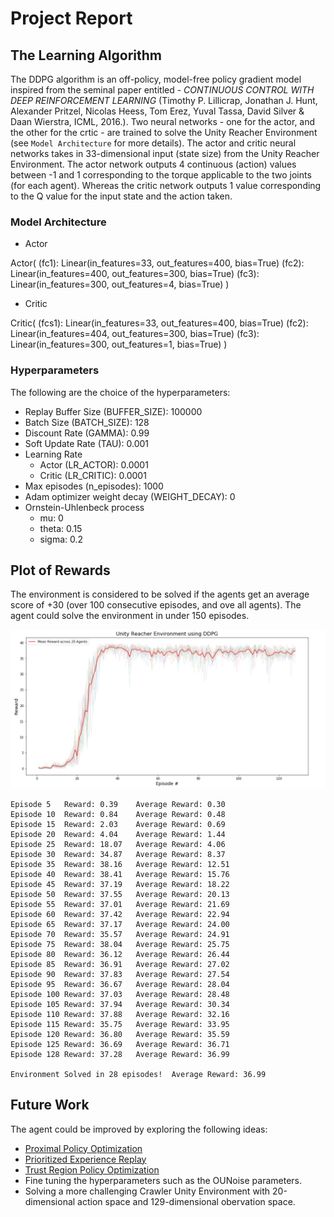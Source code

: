 # Project Report

## The Learning Algorithm

The DDPG algorithm is an off-policy, model-free policy gradient model inspired from the seminal paper entitled - *CONTINUOUS CONTROL WITH DEEP REINFORCEMENT LEARNING* (Timothy P. Lillicrap, Jonathan J. Hunt, Alexander Pritzel, Nicolas Heess, Tom Erez, Yuval Tassa, David Silver & Daan Wierstra, ICML, 2016.). Two neural networks - one for the actor, and the other for the crtic - are trained to solve the Unity Reacher Environment (see `Model Architecture` for more details). The actor and critic neural networks takes in 33-dimensional input (state size) from the Unity Reacher Environment. The actor network outputs 4 continuous (action) values between -1 and 1 corresponding to the torque applicable to the two joints (for each agent). Whereas the critic network outputs 1 value corresponding to the Q value for the input state and the action taken. 


### Model Architecture
- Actor

Actor(
  (fc1): Linear(in_features=33, out_features=400, bias=True)
  (fc2): Linear(in_features=400, out_features=300, bias=True)
  (fc3): Linear(in_features=300, out_features=4, bias=True)
)


- Critic

Critic(
  (fcs1): Linear(in_features=33, out_features=400, bias=True)
  (fc2): Linear(in_features=404, out_features=300, bias=True)
  (fc3): Linear(in_features=300, out_features=1, bias=True)
)

### Hyperparameters
The following are the choice of the hyperparameters:
- Replay Buffer Size (BUFFER_SIZE): 100000
- Batch Size (BATCH_SIZE): 128
- Discount Rate (GAMMA): 0.99
- Soft Update Rate (TAU): 0.001
- Learning Rate 
	- Actor (LR_ACTOR): 0.0001
	- Critic (LR_CRITIC): 0.0001
- Max episodes (n_episodes): 1000
- Adam optimizer weight decay (WEIGHT_DECAY): 0
- Ornstein-Uhlenbeck process
	- mu: 0
	- theta: 0.15
	- sigma: 0.2

## Plot of Rewards
The environment is considered to be solved if the agents get an average score of +30 (over 100 consecutive episodes, and ove all agents). The agent could solve the environment in under 150 episodes. 

![Results](images/result.png)

```
Episode 5	Reward: 0.39	Average Reward: 0.30
Episode 10	Reward: 0.84	Average Reward: 0.48
Episode 15	Reward: 2.03	Average Reward: 0.69
Episode 20	Reward: 4.04	Average Reward: 1.44
Episode 25	Reward: 18.07	Average Reward: 4.06
Episode 30	Reward: 34.87	Average Reward: 8.37
Episode 35	Reward: 38.16	Average Reward: 12.51
Episode 40	Reward: 38.41	Average Reward: 15.76
Episode 45	Reward: 37.19	Average Reward: 18.22
Episode 50	Reward: 37.55	Average Reward: 20.13
Episode 55	Reward: 37.01	Average Reward: 21.69
Episode 60	Reward: 37.42	Average Reward: 22.94
Episode 65	Reward: 37.17	Average Reward: 24.00
Episode 70	Reward: 35.57	Average Reward: 24.91
Episode 75	Reward: 38.04	Average Reward: 25.75
Episode 80	Reward: 36.12	Average Reward: 26.44
Episode 85	Reward: 36.91	Average Reward: 27.02
Episode 90	Reward: 37.83	Average Reward: 27.54
Episode 95	Reward: 36.67	Average Reward: 28.04
Episode 100	Reward: 37.03	Average Reward: 28.48
Episode 105	Reward: 37.94	Average Reward: 30.34
Episode 110	Reward: 37.88	Average Reward: 32.16
Episode 115	Reward: 35.75	Average Reward: 33.95
Episode 120	Reward: 36.80	Average Reward: 35.59
Episode 125	Reward: 36.69	Average Reward: 36.71
Episode 128	Reward: 37.28	Average Reward: 36.99

Environment Solved in 28 episodes!	Average Reward: 36.99
```

## Future Work
The agent could be improved by exploring the following ideas:

- [Proximal Policy Optimization](https://arxiv.org/abs/1707.06347)
- [Prioritized Experience Replay](https://arxiv.org/abs/1511.05952)
- [Trust Region Policy Optimization](https://arxiv.org/pdf/1502.05477.pdf)
- Fine tuning the hyperparameters such as the OUNoise parameters.
- Solving a more challenging Crawler Unity Environment with 20-dimensional action space and 129-dimensional obervation space. 